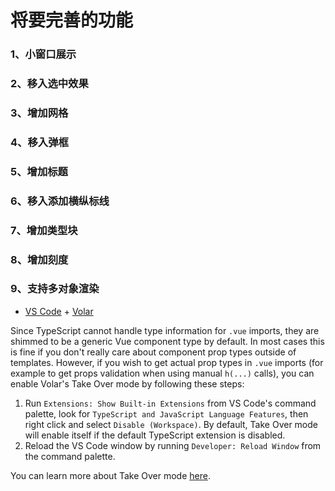 # 将要完善的功能
### 1、小窗口展示
### 2、移入选中效果
### 3、增加网格
### 4、移入弹框
### 5、增加标题
### 6、移入添加横纵标线
### 7、增加类型块
### 8、增加刻度
### 9、支持多对象渲染


- [VS Code](https://code.visualstudio.com/) + [Volar](https://marketplace.visualstudio.com/items?itemName=Vue.volar)


Since TypeScript cannot handle type information for `.vue` imports, they are shimmed to be a generic Vue component type by default. In most cases this is fine if you don't really care about component prop types outside of templates. However, if you wish to get actual prop types in `.vue` imports (for example to get props validation when using manual `h(...)` calls), you can enable Volar's Take Over mode by following these steps:

1. Run `Extensions: Show Built-in Extensions` from VS Code's command palette, look for `TypeScript and JavaScript Language Features`, then right click and select `Disable (Workspace)`. By default, Take Over mode will enable itself if the default TypeScript extension is disabled.
2. Reload the VS Code window by running `Developer: Reload Window` from the command palette.

You can learn more about Take Over mode [here](https://github.com/johnsoncodehk/volar/discussions/471).
